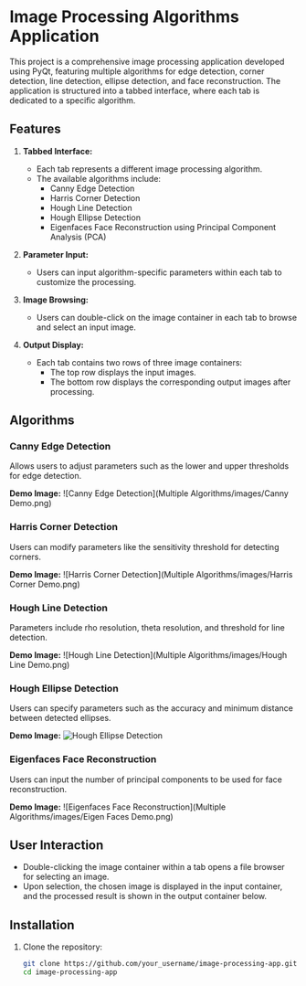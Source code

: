 # Image Processing Algorithms Application

This project is a comprehensive image processing application developed using PyQt, featuring multiple algorithms for edge detection, corner detection, line detection, ellipse detection, and face reconstruction. The application is structured into a tabbed interface, where each tab is dedicated to a specific algorithm.

## Features

1. **Tabbed Interface:**
   - Each tab represents a different image processing algorithm.
   - The available algorithms include:
     - Canny Edge Detection
     - Harris Corner Detection
     - Hough Line Detection
     - Hough Ellipse Detection
     - Eigenfaces Face Reconstruction using Principal Component Analysis (PCA)

2. **Parameter Input:**
   - Users can input algorithm-specific parameters within each tab to customize the processing.

3. **Image Browsing:**
   - Users can double-click on the image container in each tab to browse and select an input image.

4. **Output Display:**
   - Each tab contains two rows of three image containers:
     - The top row displays the input images.
     - The bottom row displays the corresponding output images after processing.

## Algorithms

### Canny Edge Detection
Allows users to adjust parameters such as the lower and upper thresholds for edge detection.

**Demo Image:**
![Canny Edge Detection](Multiple Algorithms/images/Canny Demo.png)

### Harris Corner Detection
Users can modify parameters like the sensitivity threshold for detecting corners.

**Demo Image:**
![Harris Corner Detection](Multiple Algorithms/images/Harris Corner Demo.png)

### Hough Line Detection
Parameters include rho resolution, theta resolution, and threshold for line detection.

**Demo Image:**
![Hough Line Detection](Multiple Algorithms/images/Hough Line Demo.png)

### Hough Ellipse Detection
Users can specify parameters such as the accuracy and minimum distance between detected ellipses.

**Demo Image:**
![Hough Ellipse Detection](Multiple_Algorithms/images/Hough_Ellipse_Demo.png)

### Eigenfaces Face Reconstruction
Users can input the number of principal components to be used for face reconstruction.

**Demo Image:**
![Eigenfaces Face Reconstruction](Multiple Algorithms/images/Eigen Faces Demo.png)

## User Interaction

- Double-clicking the image container within a tab opens a file browser for selecting an image.
- Upon selection, the chosen image is displayed in the input container, and the processed result is shown in the output container below.

## Installation

1. Clone the repository:
   ```bash
   git clone https://github.com/your_username/image-processing-app.git
   cd image-processing-app
